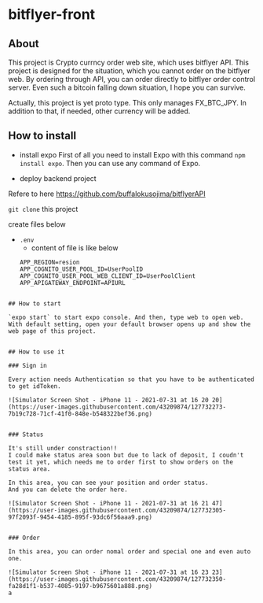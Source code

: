 # bitflyer-front

## About

This project is Crypto currncy order web site, which uses bitflyer API.
This project is designed for the situation, which you cannot order on the bitflyer web.
By ordering through API, you can order directly to bitflyer order control server.
Even such a bitcoin falling down situation, I hope you can survive.

Actually, this project is yet proto type. This only manages FX_BTC_JPY.
In addition to that, if needed, other currency will be added.

## How to install

- install expo
First of all you need to install Expo with this command `npm install expo`. Then you can use any command of Expo.

- deploy backend project

Refere to here https://github.com/buffalokusojima/bitflyerAPI

`git clone` this project

create files below

- `.env`
    - content of file is like below
    ```
    APP_REGION=resion
    APP_COGNITO_USER_POOL_ID=UserPoolID
    APP_COGNITO_USER_POOL_WEB_CLIENT_ID=UserPoolClient
    APP_APIGATEWAY_ENDPOINT=APIURL
```
    
## How to start

`expo start` to start expo console. And then, type web to open web.
With default setting, open your default browser opens up and show the web page of this project.


## How to use it

### Sign in 

Every action needs Authentication so that you have to be authenticated to get idToken.

![Simulator Screen Shot - iPhone 11 - 2021-07-31 at 16 20 20](https://user-images.githubusercontent.com/43209874/127732273-7b19c728-71cf-41f0-848e-b548322bef36.png)


### Status

It's still under constraction!!
I could make status area soon but due to lack of deposit, I coudn't test it yet, which needs me to order first to show orders on the status area.

In this area, you can see your position and order status.
And you can delete the order here.

![Simulator Screen Shot - iPhone 11 - 2021-07-31 at 16 21 47](https://user-images.githubusercontent.com/43209874/127732305-97f2093f-9454-4185-895f-93dc6f56aaa9.png)


### Order

In this area, you can order nomal order and special one and even auto one.

![Simulator Screen Shot - iPhone 11 - 2021-07-31 at 16 23 23](https://user-images.githubusercontent.com/43209874/127732350-fa28d1f1-b537-4085-9197-b9675601a888.png)
a
